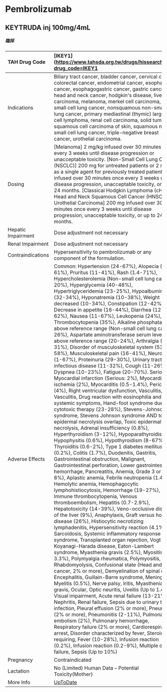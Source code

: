 # Pembrolizumab

## KEYTRUDA inj 100mg/4mL

##### 臨採

| TAH Drug Code      | [IKEY1](https://www.tahsda.org.tw/drugs/hissearch.php?drug_code=IKEY1                                                                                                                                                                                                                                                                                                                                                                                                                                                                                                                                                                                                                                                                                                                                                                                                                                                                                                                                                                                                                                                                                                                                                                                                                                                                                                                                                                                                                                                                                                                                                                                                                                                                                                                                                                                                                                                                                                                                                                                                                                                                                                                                                                                                                                                                                                                                                                                                                                                                                                                                                                                                                                                                                                                                                                                                                                                                                                         |
|:-------------------|:------------------------------------------------------------------------------------------------------------------------------------------------------------------------------------------------------------------------------------------------------------------------------------------------------------------------------------------------------------------------------------------------------------------------------------------------------------------------------------------------------------------------------------------------------------------------------------------------------------------------------------------------------------------------------------------------------------------------------------------------------------------------------------------------------------------------------------------------------------------------------------------------------------------------------------------------------------------------------------------------------------------------------------------------------------------------------------------------------------------------------------------------------------------------------------------------------------------------------------------------------------------------------------------------------------------------------------------------------------------------------------------------------------------------------------------------------------------------------------------------------------------------------------------------------------------------------------------------------------------------------------------------------------------------------------------------------------------------------------------------------------------------------------------------------------------------------------------------------------------------------------------------------------------------------------------------------------------------------------------------------------------------------------------------------------------------------------------------------------------------------------------------------------------------------------------------------------------------------------------------------------------------------------------------------------------------------------------------------------------------------------------------------------------------------------------------------------------------------------------------------------------------------------------------------------------------------------------------------------------------------------------------------------------------------------------------------------------------------------------------------------------------------------------------------------------------------------------------------------------------------------------------------------------------------------------------------------------------------|
| Indications        | Biliary tract cancer, bladder cancer, cervical cancer, colorectal cancer, endometrial cancer, esophageal cancer, esophagogastric cancer, gastric cancer, head and neck cancer, hodgkin's disease, liver carcinoma, melanoma, merkel cell carcinoma, non-small cell lung cancer, nonsquamous non-small cell lung cancer, primary mediastinal (thymic) large b-cell lymphoma, renal cell carcinoma, solid tumor, squamous cell carcinoma of skin, squamous non-small cell lung cancer, triple-negative breast cancer, urothelial carcinoma.                                                                                                                                                                                                                                                                                                                                                                                                                                                                                                                                                                                                                                                                                                                                                                                                                                                                                                                                                                                                                                                                                                                                                                                                                                                                                                                                                                                                                                                                                                                                                                                                                                                                                                                                                                                                                                                                                                                                                                                                                                                                                                                                                                                                                                                                                                                                                                                                                                     |
| Dosing             | [Melanoma] 2 mg/kg infused over 30 minutes once every 3 weeks until disease progression or unacceptable toxicity. [Non-Small Cell Lung Cancer (NSCLC)] 200 mg for untreated patients or 2 mg/kg as a single agent for previously treated patients infused over 30 minutes once every 3 weeks until disease progression, unacceptable toxicity, or up to 24 months. [Classical Hodgkin Lymphoma (cHL), Head and Neck Squamous Cell Cancer (HNSCC), Urothelial Carcinoma] 200 mg infused over 30 minutes once every 3 weeks until disease progression, unacceptable toxicity, or up to 24 months.                                                                                                                                                                                                                                                                                                                                                                                                                                                                                                                                                                                                                                                                                                                                                                                                                                                                                                                                                                                                                                                                                                                                                                                                                                                                                                                                                                                                                                                                                                                                                                                                                                                                                                                                                                                                                                                                                                                                                                                                                                                                                                                                                                                                                                                                                                                                                                               |
| Hepatic Impairment | Dose adjustment not necessary                                                                                                                                                                                                                                                                                                                                                                                                                                                                                                                                                                                                                                                                                                                                                                                                                                                                                                                                                                                                                                                                                                                                                                                                                                                                                                                                                                                                                                                                                                                                                                                                                                                                                                                                                                                                                                                                                                                                                                                                                                                                                                                                                                                                                                                                                                                                                                                                                                                                                                                                                                                                                                                                                                                                                                                                                                                                                                                                                 |
| Renal Impairment   | Dose adjustment not necessary                                                                                                                                                                                                                                                                                                                                                                                                                                                                                                                                                                                                                                                                                                                                                                                                                                                                                                                                                                                                                                                                                                                                                                                                                                                                                                                                                                                                                                                                                                                                                                                                                                                                                                                                                                                                                                                                                                                                                                                                                                                                                                                                                                                                                                                                                                                                                                                                                                                                                                                                                                                                                                                                                                                                                                                                                                                                                                                                                 |
| Contraindications  | Hypersensitivity to pembrolizumab or any component of the formulation.                                                                                                                                                                                                                                                                                                                                                                                                                                                                                                                                                                                                                                                                                                                                                                                                                                                                                                                                                                                                                                                                                                                                                                                                                                                                                                                                                                                                                                                                                                                                                                                                                                                                                                                                                                                                                                                                                                                                                                                                                                                                                                                                                                                                                                                                                                                                                                                                                                                                                                                                                                                                                                                                                                                                                                                                                                                                                                        |
| Adverse Effects    | Common: Hypertension (24-67%), Alopecia (34-61%), Pruritus (11-41%), Rash (1.4-71%), Hypercholesterolemia (Non-small cell lung cancer, 20%), Hyperglycemia (40-48%), Hypertriglyceridemia (23-25%), Hypoalbuminemia (32-34%), Hyponatremia (10-38%), Weight decreased (10-34%), Constipation (12-42%), Decrease in appetite (16-44%), Diarrhea (12-62%), Nausea (11-67%), Leukopenia (24%), Thrombocytopenia (35%), Alkaline phosphatase above reference range (Non-small cell lung cancer, 26%), Aspartate aminotransferase serum level above reference range (20-24%), Arthralgia (10-31%), Disorder of musculoskeletal system (53-58%), Musculoskeletal pain (16-41%), Neuropathy (1-67%), Proteinuria (29-30%), Urinary tract infectious disease (11-32%), Cough (11-26%), Dyspnea (10-23%), Fatigue (20-70%). Serious: Myocardial infarction (Serious: 2%), Myocardial ischemia (2%), Myocarditis (0.5-1.4%), Pericarditis (4%), Right ventricular dysfunction, Vasculitis, Vasculitis, Drug reaction with eosinophilia and systemic symptoms, Hand-foot syndrome due to cytotoxic therapy (23-28%), Stevens-Johnson syndrome, Stevens Johnson syndrome AND toxic epidermal necrolysis overlap, Toxic epidermal necrolysis, Adrenal insufficiency (0.8%), Hyperthyroidism (3-12%), Hypoparathyroidism, Hypophysitis (0.6%), Hypothyroidism (8-67%), Thyroiditis (0.6-2%), Type 1 diabetes mellitus (0.2%), Colitis (1.7%), Duodenitis, Gastritis, Gastrointestinal obstruction, Malignant, Gastrointestinal perforation, Lower gastrointestinal hemorrhage, Pancreatitis, Anemia, Grade 3 or 4 (2-8%), Aplastic anemia, Febrile neutropenia (1.4%), Hemolytic anemia, Hemophagocytic lymphohistiocytosis, Hemorrhage (19-27%), Immune thrombocytopenia, Venous thromboembolism, Hepatitis (0.7-2.9%), Hepatotoxicity (14-39%), Veno-occlusive disease of the liver (9%), Anaphylaxis, Graft versus host disease (26%), Histiocytic necrotizing lymphadenitis, Hypersensitivity reaction (4.1%), Sarcoidosis, Systemic inflammatory response syndrome, Transplanted organ rejection, Vogt-Koyanagi-Harada disease, Eaton-Lambert syndrome, Myasthenia gravis (2.5%), Myositis (1-3.3%), Polymyalgia rheumatica, Polymyositis, Rhabdomyolysis, Confusional state (Head and neck cancer, 2% or more), Demyelination of spinal cord, Encephalitis, Guillain-Barre syndrome, Meningitis, Myelitis (0.5%), Nerve palsy, Iritis, Myasthenia gravis, Ocular, Optic neuritis, Uveitis (Up to 1.4%), Visual impairment, Acute renal failure (13-21%), Nephritis, Renal failure, Sepsis due to urinary tract infection, Pleural effusion (2% or more), Pneumonia (2% or more), Pneumonitis (2-11%), Pulmonary embolism (2%), Pulmonary hemorrhage, Respiratory failure (2% or more), Cardiorespiratory arrest, Disorder characterized by fever, Steroid-requiring, Fever (10-28%), Infusion reaction (0.2%), Infusion reaction (0.2-9%), Multiple organ failure, Sepsis (Up to 10%) |
| Pregnancy          | Contraindicated                                                                                                                                                                                                                                                                                                                                                                                                                                                                                                                                                                                                                                                                                                                                                                                                                                                                                                                                                                                                                                                                                                                                                                                                                                                                                                                                                                                                                                                                                                                                                                                                                                                                                                                                                                                                                                                                                                                                                                                                                                                                                                                                                                                                                                                                                                                                                                                                                                                                                                                                                                                                                                                                                                                                                                                                                                                                                                                                                               |
| Lactation          | No (Limited) Human Data – Potential Toxicity(Mother)                                                                                                                                                                                                                                                                                                                                                                                                                                                                                                                                                                                                                                                                                                                                                                                                                                                                                                                                                                                                                                                                                                                                                                                                                                                                                                                                                                                                                                                                                                                                                                                                                                                                                                                                                                                                                                                                                                                                                                                                                                                                                                                                                                                                                                                                                                                                                                                                                                                                                                                                                                                                                                                                                                                                                                                                                                                                                                                          |
| More Info          | [UpToDate](https://www.uptodate.com/contents/pembrolizumab-drug-information)                                                                                                                                                                                                                                                                                                                                                                                                                                                                                                                                                                                                                                                                                                                                                                                                                                                                                                                                                                                                                                                                                                                                                                                                                                                                                                                                                                                                                                                                                                                                                                                                                                                                                                                                                                                                                                                                                                                                                                                                                                                                                                                                                                                                                                                                                                                                                                                                                                                                                                                                                                                                                                                                                                                                                                                                                                                                                                  |


